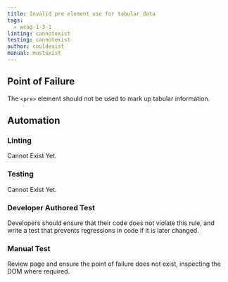 ```yaml
---
title: Invalid pre element use for tabular data
tags: 
  - wcag-1-3-1
linting: cannotexist
testing: cannotexist
author: couldexist
manual: mustexist
---
```


## Point of Failure
The `<pre>` element should not be used to mark up tabular information.

## Automation

### Linting
Cannot Exist Yet.

### Testing
Cannot Exist Yet.

### Developer Authored Test
Developers should ensure that their code does not violate this rule, and write a test that prevents regressions in code if it is later changed.

### Manual Test
Review page and ensure the point of failure does not exist, inspecting the DOM where required.